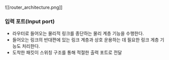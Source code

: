 ![[router_architecture.png]]
### 입력 포트(Input port)
- 라우터로 들어오는 물리적 링크를 종단하는 물리 계층 기능을 수행한다.
- 들어오는 링크의 반대편에 있는 링크 계층과 상호 운용하는 데 필요한 링크 게층 기능도 처리한다.
- 도착한 패킷이 스위칭 구조를 통해 적절한 출력 포트로 전달